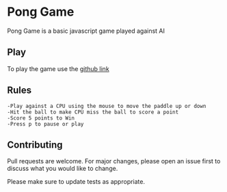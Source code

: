 # Pong Game

Pong Game is a basic javascript game played against AI

## Play

To play the game use the [github link](https://ashish-shikhrakar.github.io/Pong_Game_Basic/)

## Rules

    -Play against a CPU using the mouse to move the paddle up or down
    -Hit the ball to make CPU miss the ball to score a point
    -Score 5 points to Win
    -Press p to pause or play

## Contributing

Pull requests are welcome. For major changes, please open an issue first
to discuss what you would like to change.

Please make sure to update tests as appropriate.
